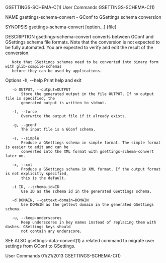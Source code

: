 GSETTINGS-SCHEMA-C(1)                        User Commands                       GSETTINGS-SCHEMA-C(1)

NAME
       gsettings-schema-convert - GConf to GSettings schema conversion

SYNOPSIS
       gsettings-schema-convert [option...] {file}

DESCRIPTION
       gsettings-schema-convert converts between GConf and GSettings schema file formats. Note that
       the conversion is not expected to be fully automated. You are expected to verify and edit the
       result of the conversion.

       Note that GSettings schemas need to be converted into binary form with glib-compile-schemas
       before they can be used by applications.

   Options
       -h, --help
           Print help and exit

       -o OUTPUT, --output=OUTPUT
           Store the generated output in the file OUTPUT. If no output file is specified, the
           generated output is written to stdout.

       -f, --force
           Overwrite the output file if it already exists.

       -g, --gconf
           The input file is a GConf schema.

       -s, --simple
           Produce a GSettings schema in simple format. The simple format is easier to edit and can be
           converted into the XML format with gsettings-schema-convert later on.

       -x, --xml
           Produce a GSettings schema in XML format. If the output format is not explicitly specified,
           this is the default.

       -i ID, --schema-id=ID
           Use ID as the schema id in the generated GSettings schema.

       -d DOMAIN, --gettext-domain=DOMAIN
           Use DOMAIN as the gettext domain in the generated GSettings schema.

       -u, --keep-underscores
           Keep underscores in key names instead of replacing them with dashes. GSettings keys should
           not contain any underscore.

SEE ALSO
       gsettings-data-convert(1) a related command to migrate user settings from GConf to GSettings.

User Commands                                 01/21/2013                         GSETTINGS-SCHEMA-C(1)
